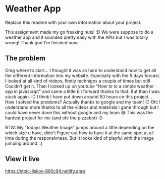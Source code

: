 # Weather App

Replace this readme with your own information about your project.

This assignment made my go freaking nuts! :D We were suppose to do a weather app and it sounded pretty easy with the APIs but I was totally wrong! Thank god I'm finished now... 

## The problem

Omg where to start... I thought it was so hard to understand how to get all the different information into my website. Especially with the 5 days forcast. I looked at all kind of videos, firstly technigos a couple of times but still Couldn’t get it. Than I looked up on youtube "How to to a simple weather app in javascript" and came a little bit forward thanks to that. But than I was stuck again. :D I think I have put down around 50 hours on this project... How I solved the problems? Actually thanks to google and my team! :D Ofc I understand more thanks to all the videos and materials I gone through but I could have never done this without google and my team 😅 This was the hardest project for me (and ofc the pizzabot) :D 

BTW: My "todays Weather Image" jumps around a little depending on the which size u have, didn't Figure out how to have it at the same spot at all time during the responsivness. But It looks kind of playful with the image jumping around. :) 

## View it live

https://stoic-liskov-800c94.netlify.app/
